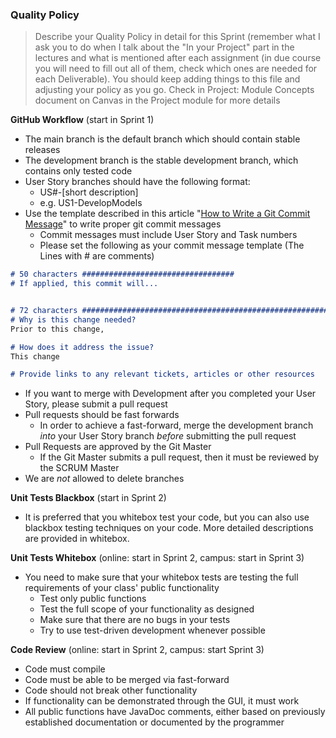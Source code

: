 ### Quality Policy
> Describe your Quality Policy in detail for this Sprint (remember what I ask you to do when I talk about the "In your Project" part in the lectures and what is mentioned after each assignment (in due course you will need to fill out all of them, check which ones are needed for each Deliverable). You should keep adding things to this file and adjusting your policy as you go.
> Check in Project: Module Concepts document on Canvas in the Project module for more details 

**GitHub Workflow** (start in Sprint 1)
- The main branch is the default branch which should contain stable releases
- The development branch is the stable development branch, which contains only tested code
- User Story branches should have the following format:
  - US#-[short description]
  - e.g. US1-DevelopModels
- Use the template described in this article "[How to Write a Git Commit Message](https://cbea.ms/git-commit/)" to write proper git commit messages
  - Commit messages must include User Story and Task numbers
  - Please set the following as your commit message template (The Lines with # are comments)
```markdown
# 50 characters ##################################
# If applied, this commit will...


# 72 characters ########################################################
# Why is this change needed?
Prior to this change, 

# How does it address the issue?
This change

# Provide links to any relevant tickets, articles or other resources
```
- If you want to merge with Development after you completed your User Story, please submit a pull request
- Pull requests should be fast forwards
  - In order to achieve a fast-forward, merge the development branch _into_ your User Story branch _before_ submitting the pull request
- Pull Requests are approved by the Git Master
  - If the Git Master submits a pull request, then it must be reviewed by the SCRUM Master
- We are _not_ allowed to delete branches

**Unit Tests Blackbox** (start in Sprint 2)
- It is preferred that you whitebox test your code, but you can also use blackbox testing techniques on your code. More
detailed descriptions are provided in whitebox.

**Unit Tests Whitebox** (online: start in Sprint 2, campus: start in Sprint 3)
- You need to make sure that your whitebox tests are testing the full requirements of your class' public functionality
  - Test only public functions
  - Test the full scope of your functionality as designed
  - Make sure that there are no bugs in your tests
  - Try to use test-driven development whenever possible

**Code Review** (online: start in Sprint 2, campus: start Sprint 3)
- Code must compile
- Code must be able to be merged via fast-forward
- Code should not break other functionality
- If functionality can be demonstrated through the GUI, it must work
- All public functions have JavaDoc comments, either based on previously established documentation or documented by the
programmer
